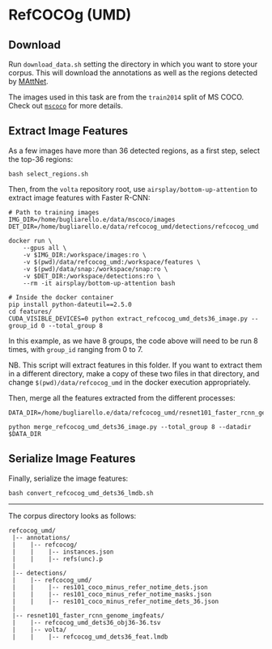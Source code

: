 # RefCOCOg (UMD)

## Download
Run `download_data.sh` setting the directory in which you want to store your corpus.
This will download the annotations as well as the regions detected by [MAttNet](https://github.com/lichengunc/MAttNet). 

The images used in this task are from the `train2014` split of MS COCO.
Check out [`mscoco`](../mscoco) for more details.

## Extract Image Features
As a few images have more than 36 detected regions, as a first step, select the top-36 regions:

```text
bash select_regions.sh
```

Then, from the `volta` repository root, use `airsplay/bottom-up-attention` to extract image features with Faster R-CNN:
```text
# Path to training images
IMG_DIR=/home/bugliarello.e/data/mscoco/images
DET_DIR=/home/bugliarello.e/data/refcocog_umd/detections/refcocog_umd

docker run \
    --gpus all \
    -v $IMG_DIR:/workspace/images:ro \
    -v $(pwd)/data/refcocog_umd:/workspace/features \
    -v $(pwd)/data/snap:/workspace/snap:ro \
    -v $DET_DIR:/workspace/detections:ro \
    --rm -it airsplay/bottom-up-attention bash

# Inside the docker container
pip install python-dateutil==2.5.0
cd features/
CUDA_VISIBLE_DEVICES=0 python extract_refcocog_umd_dets36_image.py --group_id 0 --total_group 8
```
In this example, as we have 8 groups, the code above will need to be run 8 times, with `group_id` ranging from 0 to 7. 

NB. This script will extract features in this folder.
If you want to extract them in a different directory, make a copy of these two files in that directory,
and change `$(pwd)/data/refcocog_umd` in the docker execution appropriately.

Then, merge all the features extracted from the different processes:
```text
DATA_DIR=/home/bugliarello.e/data/refcocog_umd/resnet101_faster_rcnn_genome_imgfeats

python merge_refcocog_umd_dets36_image.py --total_group 8 --datadir $DATA_DIR
```

## Serialize Image Features
Finally, serialize the image features:
```text
bash convert_refcocog_umd_dets36_lmdb.sh
```

---

The corpus directory looks as follows:
```text
refcocog_umd/
 |-- annotations/
 |    |-- refcocog/
 |    |    |-- instances.json
 |    |    |-- refs(unc).p
 |
 |-- detections/
 |    |-- refcocog_umd/
 |    |    |-- res101_coco_minus_refer_notime_dets.json
 |    |    |-- res101_coco_minus_refer_notime_masks.json
 |    |    |-- res101_coco_minus_refer_notime_dets_36.json
 |
 |-- resnet101_faster_rcnn_genome_imgfeats/
 |    |-- refcocog_umd_dets36_obj36-36.tsv
 |    |-- volta/
 |    |    |-- refcocog_umd_dets36_feat.lmdb

```
